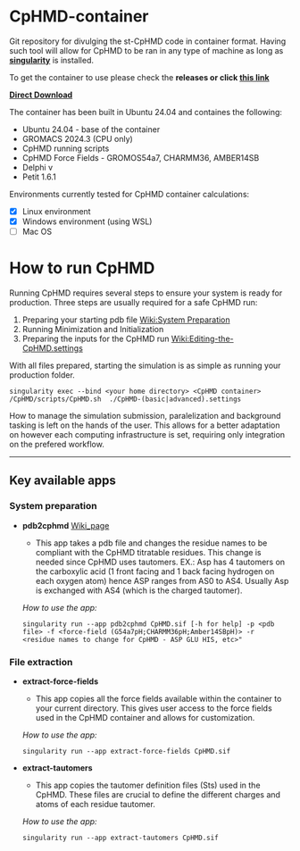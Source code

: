 # CpHMD-container
Git repository for divulging the st-CpHMD code in container format. Having such tool will allow for CpHMD to be ran in any type of machine as long as <ins>**singularity**</ins> is installed. 

To get the container to use please check the **releases or click [this link](https://github.com/mms-fcul/CpHMD-container/releases/latest)**

<ins>**[Direct Download](https://github.com/mms-fcul/CpHMD-container/releases/latest/download/CpHMD.sif)**</ins>

The container has been built in Ubuntu 24.04 and containes the following:
- Ubuntu 24.04 - base of the container
- GROMACS 2024.3 (CPU only)
- CpHMD running scripts
- CpHMD Force Fields - GROMOS54a7, CHARMM36, AMBER14SB
- Delphi v
- Petit 1.6.1

Environments currently tested for CpHMD container calculations: 
- [X] Linux environment
- [X] Windows environment (using WSL)
- [ ] Mac OS

# How to run CpHMD 

Running CpHMD requires several steps to ensure your system is ready for production. 
Three steps are usually required for a safe CpHMD run: 
1. Preparing your starting pdb file [Wiki:System Preparation](https://github.com/mms-fcul/CpHMD-container/wiki/System-Preparation)
2. Running Minimization and Initialization
3. Preparing the inputs for the CpHMD run [Wiki:Editing-the-CpHMD.settings](https://github.com/mms-fcul/CpHMD-container/wiki/Editing-the-CpHMD.settings-to-your-taste)

With all files prepared, starting the simulation is as simple as running your production folder.
```
singularity exec --bind <your home directory> <CpHMD container> /CpHMD/scripts/CpHMD.sh  ./CpHMD-(basic|advanced).settings
```
How to manage the simulation submission, paralelization and background tasking is left on the hands of the user. This allows for a better adaptation on however each computing infrastructure is set, requiring only integration on the prefered workflow.

--------------------------------------------------------------------------------------------------------------------------------------
## Key available apps
### System preparation 
- **pdb2cphmd** [Wiki_page](https://github.com/mms-fcul/CpHMD-container/wiki/System-Preparation)

    - This app takes a pdb file and changes the residue names to be compliant with the CpHMD titratable residues. This change is needed since CpHMD uses tautomers. EX.: Asp has 4 tautomers on the carboxylic acid (1 front facing and 1 back facing hydrogen on each oxygen atom) hence ASP ranges from AS0 to AS4. Usually Asp is exchanged with AS4 (which is the charged tautomer).
  
    _How to use the app:_
    ```
    singularity run --app pdb2cphmd CpHMD.sif [-h for help] -p <pdb file> -f <force-field (G54a7pH;CHARMM36pH;Amber14SBpH)> -r  <residue names to change for CpHMD - ASP GLU HIS, etc>"
    ```
      
### File extraction 
- **extract-force-fields**

    - This app copies all the force fields available within the container to your current directory. This gives user access to the force fields used in the CpHMD container and allows for customization.
  
    _How to use the app:_
    ```
    singularity run --app extract-force-fields CpHMD.sif 
    ```
- **extract-tautomers**

    - This app copies the tautomer definition files (Sts) used in the CpHMD. These files are crucial to define the different charges and atoms of each residue tautomer.  
  
    _How to use the app:_
    ```
    singularity run --app extract-tautomers CpHMD.sif 
    ```
